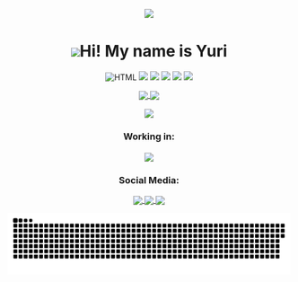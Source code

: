 <p align="center">
  <img src="https://komarev.com/ghpvc/?username=YuriMendess&color=006bed"/>
</p>


<h1 align="center"><img src="https://media.giphy.com/media/hvRJCLFzcasrR4ia7z/giphy.gif" width="25px">Hi! My name is Yuri</h1></img>

<p align="center">
  <img src="https://img.shields.io/badge/-HTML5-333333?style=flat&logo=HTML5" alt="HTML"/>
  <img src="https://img.shields.io/badge/-CSS-333333?style=flat&logo=CSS3&logoColor=1572B6"/>
  <img src="https://img.shields.io/badge/-JavaScript-333333?style=flat&logo=javascript"/>
  <img src="https://img.shields.io/badge/-React-333333?style=flat&logo=react"/>
  <img src="https://img.shields.io/badge/-Git-333333?style=flat&logo=git"/>
  <img src="https://img.shields.io/badge/-GitHub-333333?style=flat&logo=github"/>
</p>





<p align="center">
  <a href="https://github.com/YuriMendess">
    <img
      align="center"
      height="150em"
      src="https://github-readme-stats.vercel.app/api?username=YuriMendess&show_icons=true&include_all_commits=true&count_private=true&theme=tokyonight"
    />
  </a>
  <a href="https://github.com/YuriMendess">
    <img
      align="center"
      height="150em"
      src="https://github-readme-stats.vercel.app/api/top-langs/?username=YuriMendess&show_icons=true&include_all_commits=true&count_private=true&layout=compact&theme=tokyonight"
    />
  </a>
</p>

<p align="center">
  <a href="https://github.com/YuriMendess">
    <img
      align="center"
      src="https://github-profile-trophy.vercel.app/?username=YuriMendess&theme=onedark&no-frame=true&row=1&&margin-w=20&no-bg=true"
    />
  </a>
  </a>
</p>


<h3 align="center">Working in:</h3>

<p align="center">
  <a href="https://github.com/seu-usuario/YuriMendess">
    <img
      align="center"
      height="120em"
      src="https://github-readme-stats.vercel.app/api/pin/?username=YuriMendess&repo=my-portfolio&theme=tokyonight">
    </img>
  </a>
</p>

<h3 align="center">Social Media:</h3>

<p align="center">
  <a href="https://instagram.com/yurimendes.io/">
    <img
      align="center"
      src="https://img.shields.io/badge/Instagram-1C1C1C?style=for-the-badge&logo=instagram&logoColor=00FFFF"
    />
  </a>
  <a href="https://twitter.com/YuriMendes_dev">
    <img
      align="center"
      src="https://img.shields.io/badge/Twitter-1C1C1C?style=for-the-badge&logo=twitter&logoColor=00FFFF"
    />
  </a>
  <a href="https://www.linkedin.com/in/yuri-mendes-b34753214/">
    <img
      align="center"
      src="https://img.shields.io/badge/LinkedIn-1C1C1C?style=for-the-badge&logo=linkedin&logoColor=00FFFF"
    />
  </a>
</p>

![Snake animation](https://github.com/YuriMendess/YuriMendess/blob/output/github-contribution-grid-snake.svg)